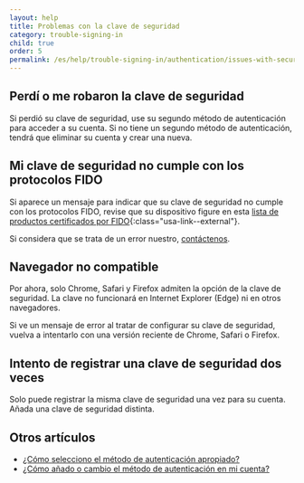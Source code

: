 ```yaml
---
layout: help
title: Problemas con la clave de seguridad
category: trouble-signing-in
child: true
order: 5
permalink: /es/help/trouble-signing-in/authentication/issues-with-security-key/
---
```


## Perdí o me robaron la clave de seguridad

Si perdió su clave de seguridad, use su segundo método de autenticación para acceder a su cuenta. Si no tiene un segundo método de autenticación, tendrá que eliminar su cuenta y crear una nueva.

## Mi clave de seguridad no cumple con los protocolos FIDO

Si aparece un mensaje para indicar que su clave de seguridad no cumple con los protocolos FIDO, revise que su dispositivo figure en esta [lista de productos certificados por FIDO](https://fidoalliance.org/certification/fido-certified-products/){:class="usa-link--external"}.

Si considera que se trata de un error nuestro, [contáctenos](/es/contact/).

## Navegador no compatible

Por ahora, solo Chrome, Safari y Firefox admiten la opción de la clave de seguridad. La clave no funcionará en Internet Explorer (Edge) ni en otros navegadores.

Si ve un mensaje de error al tratar de configurar su clave de seguridad, vuelva a intentarlo con una versión reciente de Chrome, Safari o Firefox.

## Intento de registrar una clave de seguridad dos veces

Solo puede registrar la misma clave de seguridad una vez para su cuenta. Añada una clave de seguridad distinta.

## Otros artículos

* [¿Cómo selecciono el método de autenticación apropiado?](/es/help/create-account/authentication-methods/)
* [¿Cómo añado o cambio el método de autenticación en mi cuenta?](/es/help/manage-your-account/add-or-change-your-authentication-method/)
